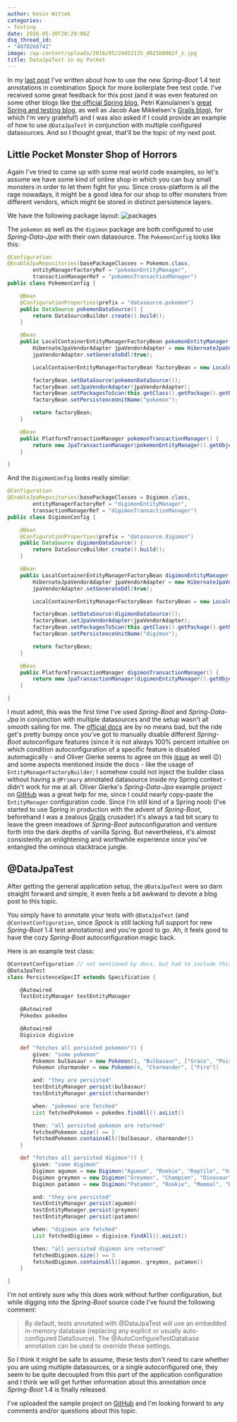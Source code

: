 ```yaml
---
author: Kevin Wittek
categories:
- Testing
date: 2016-05-30T20:29:06Z
dsq_thread_id:
- "4870268742"
image: /wp-content/uploads/2016/05/24452135_d025b8002f_z.jpg
title: DataJpaTest in my Pocket
---
```


In my [last post](http://groovy-coder.com/?p=111) I've written about how to use the new *Spring-Boot* 1.4 test annotations in combination Spock for more boilerplate free test code. I've received some great feedback for this post (and it was even featured on some other blogs like [the official Spring blog](https://spring.io/blog/2016/05/17/this-week-in-spring-may-17th-2016), Petri Kainulainen's [great Spring and testing blog](http://www.petrikainulainen.net/weekly/java-testing-weekly-21-2016/), as well as Jacob Aae Mikkelsen's [Grails blog](http://grydeske.net/news/show/138)), for which I'm very grateful!) and I was also asked if I could provide an example of how to use `@DataJpaTest` in conjunction with multiple configured datasources. And so I thought great, that'll be the topic of my next post.

Little Pocket Monster Shop of Horrors
-------------------

Again I've tried to come up with some real world code examples, so let's assume we have some kind of online shop in which you can buy small monsters in order to let them fight for you. Since cross-platform is all the rage nowadays, it might be a good idea for our shop to offer monsters from different vendors, which might be stored in distinct persistence layers.

We have the following package layout:
![packages](http://groovy-coder.com/wp-content/uploads/2016/05/monstershop.png)

The `pokemon` as well as the `digimon` package are both configured to use *Spring-Data-Jpa* with their own datasource. The `PokemonConfig` looks like this:

```java
@Configuration
@EnableJpaRepositories(basePackageClasses = Pokemon.class,
        entityManagerFactoryRef = "pokemonEntityManager",
        transactionManagerRef = "pokemonTransactionManager")
public class PokemonConfig {

    @Bean
    @ConfigurationProperties(prefix = "datasource.pokemon")
    public DataSource pokemonDataSource() {
        return DataSourceBuilder.create().build();
    }

    @Bean
    public LocalContainerEntityManagerFactoryBean pokemonEntityManager() {
        HibernateJpaVendorAdapter jpaVendorAdapter = new HibernateJpaVendorAdapter();
        jpaVendorAdapter.setGenerateDdl(true);

        LocalContainerEntityManagerFactoryBean factoryBean = new LocalContainerEntityManagerFactoryBean();

        factoryBean.setDataSource(pokemonDataSource());
        factoryBean.setJpaVendorAdapter(jpaVendorAdapter);
        factoryBean.setPackagesToScan(this.getClass().getPackage().getName());
        factoryBean.setPersistenceUnitName("pokemon");

        return factoryBean;
    }

    @Bean
    public PlatformTransactionManager pokemonTransactionManager() {
        return new JpaTransactionManager(pokemonEntityManager().getObject());
    }

}
```
And the `DigimonConfig` looks really similar:

```java
@Configuration
@EnableJpaRepositories(basePackageClasses = Digimon.class,
        entityManagerFactoryRef = "digimonEntityManager",
        transactionManagerRef = "digimonTransactionManager")
public class DigimonConfig {

    @Bean
    @ConfigurationProperties(prefix = "datasource.digimon")
    public DataSource digimonDataSource() {
        return DataSourceBuilder.create().build();
    }

    @Bean
    public LocalContainerEntityManagerFactoryBean digimonEntityManager() {
        HibernateJpaVendorAdapter jpaVendorAdapter = new HibernateJpaVendorAdapter();
        jpaVendorAdapter.setGenerateDdl(true);

        LocalContainerEntityManagerFactoryBean factoryBean = new LocalContainerEntityManagerFactoryBean();

        factoryBean.setDataSource(digimonDataSource());
        factoryBean.setJpaVendorAdapter(jpaVendorAdapter);
        factoryBean.setPackagesToScan(this.getClass().getPackage().getName());
        factoryBean.setPersistenceUnitName("digimon");

        return factoryBean;
    }

    @Bean
    public PlatformTransactionManager digimonTransactionManager() {
        return new JpaTransactionManager(digimonEntityManager().getObject());
    }

}
```

I must admit, this was the first time I've used *Spring-Boot* and *Spring-Data-Jpa* in conjunction with multiple datasources and the setup wasn't all smooth sailing for me. The [official docs](http://docs.spring.io/spring-boot/docs/current/reference/html/howto-data-access.html#howto-two-datasources) are by no means bad, but the ride get's pretty bumpy once you've got to manually disable different *Spring-Boot* autoconfigure features (since it is not always 100% percent intuitive on which condition autoconfiguration of a specific feature is disabled automagically - and Oliver Gierke seems to agree on this [issue](https://github.com/spring-projects/spring-boot/issues/5541) as well &#x1f609;) and some aspects mentioned inside the docs - like the usage of `EntityManagerFactoryBuilder`; I somehow could not inject the builder class without having a `@Primary` annotated datasource inside my Spring context - didn't work for me at all. Oliver Gierke's *Spring-Data-Jpa* example project on [GitHub](https://github.com/spring-projects/spring-data-examples/tree/master/jpa/multiple-datasources) was a great help for me, since I could nearly copy-paste the `EntityManager` configuration code. Since I'm still kind of a Spring noob (I've started to use Spring in production with the advent of *Spring-Boot*, beforehand I was a zealous [Grails](https://grails.org/) crusader) it's always a tad bit scary to leave the green meadows of *Spring-Boot* autoconfiguration and venture forth into the dark depths of vanilla Spring. But nevertheless, it's almost consistently an enlightening and worthwhile experience once you've entangled the ominous stacktrace jungle.

@DataJpaTest
------------
After getting the general application setup, the `@DataJpaTest` were so darn straight forward and simple, it even feels a bit awkward to devote a blog post to this topic.

You simply have to annotate your tests with `@DataJpaTest` (and `@ContextConfiguration`, since *Spock* is still lacking full support for new *Spring-Boot* 1.4 test annotations) and you're good to go. Ah, it feels good to have the cozy *Spring-Boot* autoconfiguration magic back.

Here is an example test class:

```groovy
@ContextConfiguration // not mentioned by docs, but had to include this for Spock to startup the Spring context
@DataJpaTest
class PersistenceSpecIT extends Specification {

    @Autowired
    TestEntityManager testEntityManager

    @Autowired
    Pokedex pokedex

    @Autowired
    Digivice digivice

    def "fetches all persisted pokemon"() {
        given: "some pokemon"
        Pokemon bulbasaur = new Pokemon(1, "Bulbasaur", ["Grass", "Poison"])
        Pokemon charmander = new Pokemon(4, "Charmander", ["Fire"])

        and: "they are persisted"
        testEntityManager.persist(bulbasaur)
        testEntityManager.persist(charmander)

        when: "pokemon are fetched"
        List fetchedPokemon = pokedex.findAll().asList()

        then: "all persisted pokemon are returned"
        fetchedPokemon.size() == 2
        fetchedPokemon.containsAll([bulbasaur, charmander])
    }

    def "fetches all persisted digimon"() {
        given: "some digimon"
        Digimon agumon = new Digimon("Agumon", "Rookie", "Reptile", "Vaccine")
        Digimon greymon = new Digimon("Greymon", "Champion", "Dinosaur", "Vaccine")
        Digimon patamon = new Digimon("Patamon", "Rookie", "Mammal", "Data")

        and: "they are persisted"
        testEntityManager.persist(agumon)
        testEntityManager.persist(greymon)
        testEntityManager.persist(patamon)

        when: "digimon are fetched"
        List fetchedDigimon = digivice.findAll().asList()

        then: "all persisted digimon are returned"
        fetchedDigimon.size() == 3
        fetchedDigimon.containsAll([agumon, greymon, patamon])
    }

}
```

I'm not entirely sure why this does work without further configuration, but while digging into the *Spring-Boot* source code I've found the following comment:

> By default, tests annotated with @DataJpaTest will use an embedded in-memory database (replacing any explicit or usually auto-configured DataSource). The @AutoConfigureTestDatabase annotation can be used to override these settings.

So I think it might be safe to assume, these tests don't need to care whether you are using multiple datasources, or a single autoconfigured one, they seem to be quite decoupled from this part of the application configuration and I think we will get further information about this annotation once *Spring-Boot* 1.4 is finally released.

I've uploaded the sample project on [GitHub](https://github.com/kiview/MonsterShopExample/tree/master) and I'm looking forward to any comments and/or questions about this topic.